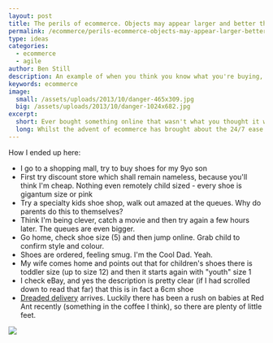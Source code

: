 ```yaml
---
layout: post
title: The perils of ecommerce. Objects may appear larger and better than they actually are
permalink: /ecommerce/perils-ecommerce-objects-may-appear-larger-better-actually/
type: ideas
categories:
  - ecommerce
  - agile
author: Ben Still
description: An example of when you think you know what you're buying, but end up with something quite different.
keywords: ecommerce
image:
  small: /assets/uploads/2013/10/danger-465x309.jpg
  big: /assets/uploads/2013/10/danger-1024x682.jpg
excerpt:
  short: Ever bought something online that wasn't what you thought it was?
  long: Whilst the advent of ecommerce has brought about the 24/7 ease of shopping from your couch, it's also brought a boatload of potential hassle in meeting your consumer expectations for a product. Make sure you know what you're getting for your money.
---
```


How I ended up here:

- I go to a shopping mall, try to buy shoes for my 9yo son
- First try discount store which shall remain nameless, because you'll think I'm cheap. Nothing even remotely child sized - every shoe is gigantum size or pink
- Try a specialty kids shoe shop, walk out amazed at the queues. Why do parents do this to themselves?
- Think I'm being clever, catch a movie and then try again a few hours later. The queues are even bigger.
- Go home, check shoe size (5) and then jump online. Grab child to confirm style and colour.
- Shoes are ordered, feeling smug. I'm the Cool Dad. Yeah.
- My wife comes home and points out that for children's shoes there is toddler size (up to size 12) and then it starts again with "youth" size 1
- I check eBay, and yes the description is pretty clear (if I had scrolled down to read that far) that this is in fact a 6cm shoe
- [Dreaded delivery](http://www.benchfly.com/blog/caution-objects-may-appear-larger-than-they-really-are/) arrives. Luckily there has been a rush on babies at Red Ant recently (something in the coffee I think), so there are plenty of little feet.

![](/assets/uploads/2013/10/danger-1024x682.jpg)
